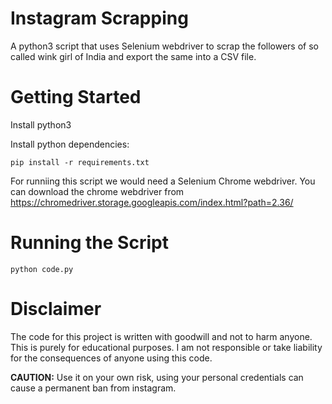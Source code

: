 # Instagram Scrapping
A python3 script that uses Selenium webdriver to scrap the followers of so called wink girl of India and export the same into a CSV file. 


# Getting Started
Install python3

Install python dependencies: 
```
pip install -r requirements.txt
```

For runniing this script we would need a Selenium Chrome webdriver. You can download the chrome webdriver from https://chromedriver.storage.googleapis.com/index.html?path=2.36/


# Running the Script
```
python code.py
```


# Disclaimer
The code for this project is written with goodwill and not to harm anyone. This is purely for educational purposes. I am not responsible or take liability for the consequences of anyone using this code.

**CAUTION:** Use it on your own risk, using your personal credentials can cause a permanent ban from instagram.
